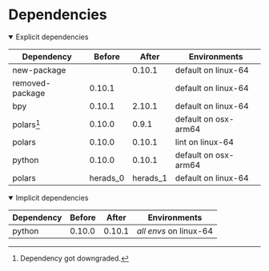 # Dependencies

<details open>
<summary>Explicit dependencies</summary>

|Dependency|Before|After|Environments|
|-|-|-|-|
|new-package||0.10.1|default on linux-64|
|removed-package|0.10.1||default on linux-64|
|bpy|0.10.1|2.10.1|default on linux-64|
|polars[^2]|0.10.0|0.9.1|default on osx-arm64|
|polars|0.10.0|0.10.1|lint on linux-64|
|python|0.10.0|0.10.1|default on osx-arm64|
|polars|herads_0|herads_1|default on linux-64|

</details>

<details open>
<summary>Implicit dependencies</summary>

|Dependency|Before|After|Environments|
|-|-|-|-|
|python|0.10.0|0.10.1|*all envs* on linux-64|

</details>

[^1]: **Bold** means explicit dependency.
[^2]: Dependency got downgraded.
